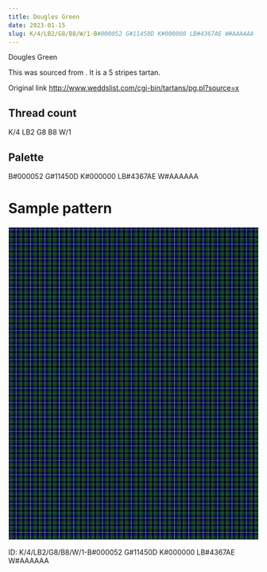 ```yaml
---
title: Dougles Green
date: 2023-01-15
slug: K/4/LB2/G8/B8/W/1-B#000052 G#11450D K#000000 LB#4367AE W#AAAAAA
---
```

Dougles Green

This was sourced from <no value>.  It is a 5 stripes tartan.

Original link http://www.weddslist.com/cgi-bin/tartans/pg.pl?source=x

## Thread count
K/4 LB2 G8 B8 W/1

## Palette
B#000052 G#11450D K#000000 LB#4367AE W#AAAAAA

# Sample pattern

![Tartan detail](tartan.png "K/4 LB2 G8 B8 W/1 tartan")

ID: K/4/LB2/G8/B8/W/1-B#000052 G#11450D K#000000 LB#4367AE W#AAAAAA